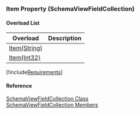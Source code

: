 ﻿### Item Property (SchemaViewFieldCollection)

#### Overload List

| Overload | Description |
| --- | --- |
| [Item(String)](fcSDK~FChoice.Foundation.Clarify.Schema.SchemaViewFieldCollection~Item(String).md) |   |
| [Item(Int32)](fcSDK~FChoice.Foundation.Clarify.Schema.SchemaViewFieldCollection~Item(Int32).md) |   |

[!include[Requirements](../partials/requirements.md)]



#### Reference

[SchemaViewFieldCollection Class](fcSDK~FChoice.Foundation.Clarify.Schema.SchemaViewFieldCollection.md)  
[SchemaViewFieldCollection Members](fcSDK~FChoice.Foundation.Clarify.Schema.SchemaViewFieldCollection_members.md)
